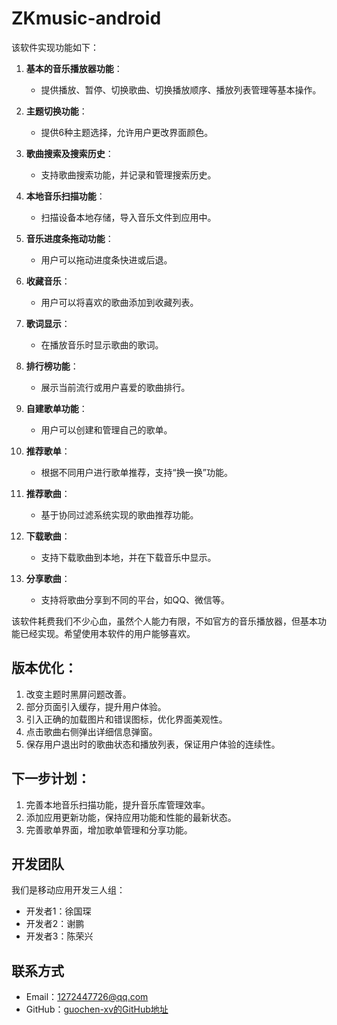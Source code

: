 # ZKmusic-android

该软件实现功能如下：

1. **基本的音乐播放器功能**：
    - 提供播放、暂停、切换歌曲、切换播放顺序、播放列表管理等基本操作。

2. **主题切换功能**：
    - 提供6种主题选择，允许用户更改界面颜色。

3. **歌曲搜索及搜索历史**：
    - 支持歌曲搜索功能，并记录和管理搜索历史。

4. **本地音乐扫描功能**：
    - 扫描设备本地存储，导入音乐文件到应用中。

5. **音乐进度条拖动功能**：
    - 用户可以拖动进度条快进或后退。

6. **收藏音乐**：
    - 用户可以将喜欢的歌曲添加到收藏列表。

7. **歌词显示**：
    - 在播放音乐时显示歌曲的歌词。

8. **排行榜功能**：
    - 展示当前流行或用户喜爱的歌曲排行。

9. **自建歌单功能**：
    - 用户可以创建和管理自己的歌单。

10. **推荐歌单**：
    - 根据不同用户进行歌单推荐，支持“换一换”功能。

11. **推荐歌曲**：
    - 基于协同过滤系统实现的歌曲推荐功能。

12. **下载歌曲**：
    - 支持下载歌曲到本地，并在下载音乐中显示。

13. **分享歌曲**：
    - 支持将歌曲分享到不同的平台，如QQ、微信等。

该软件耗费我们不少心血，虽然个人能力有限，不如官方的音乐播放器，但基本功能已经实现。希望使用本软件的用户能够喜欢。

## 版本优化：

1. 改变主题时黑屏问题改善。
2. 部分页面引入缓存，提升用户体验。
3. 引入正确的加载图片和错误图标，优化界面美观性。
4. 点击歌曲右侧弹出详细信息弹窗。
5. 保存用户退出时的歌曲状态和播放列表，保证用户体验的连续性。

## 下一步计划：

1. 完善本地音乐扫描功能，提升音乐库管理效率。
2. 添加应用更新功能，保持应用功能和性能的最新状态。
3. 完善歌单界面，增加歌单管理和分享功能。

## 开发团队

我们是移动应用开发三人组：

- 开发者1：徐国琛
- 开发者2：谢鹏
- 开发者3：陈荣兴

## 联系方式

- Email：1272447726@qq.com
- GitHub：[guochen-xv的GitHub地址](https://github.com/guochen-xv)

